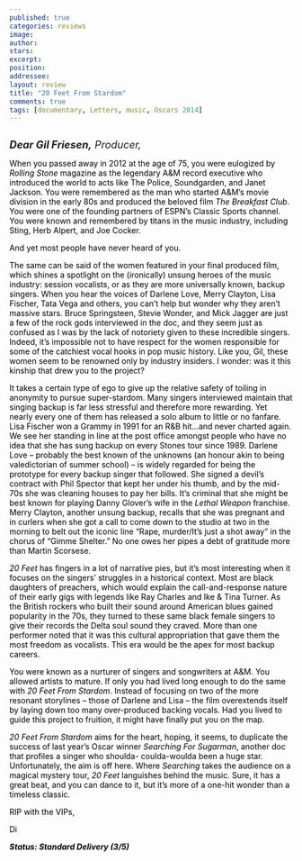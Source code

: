 ```yaml
---
published: true
categories: reviews
image:
author: 
stars: 
excerpt: 
position: 
addressee: 
layout: review
title: "20 Feet From Stardom"
comments: true
tags: [documentary, Letters, music, Oscars 2014]
---
```

<div><p><span class="full-image-block ssNonEditable"><span><a href="/letters/2014/2/15/20-feet-from-stardom.html"><img src="http://static.squarespace.com/static/5005f6bcc4aa41161b33e89e/5329cf1fe4b07c068ebf74de/5329cf1fe4b07c068ebf7962/1392505299011/20%20Feet%20From%20Stardom.jpg" alt="" /></a></span></span></p>
<p><span style="font-size:130%;"><em><strong>Dear Gil Friesen,</strong> Producer,</em></span></p>
<p><span style="color:black;">When you passed away in 2012 at the age of 75, you were eulogized by <em>Rolling Stone</em> magazine as the legendary A&amp;M record executive who introduced the world to acts like The Police, Soundgarden, and Janet Jackson. You were remembered as the man who started A&amp;M&rsquo;s movie division in the early 80s and produced the beloved film <em>The Breakfast Club</em>. You were one of the founding partners of ESPN&rsquo;s Classic Sports channel. You were known and remembered by titans in the music industry, including Sting, Herb Alpert, and Joe Cocker. </span></p>
<p><span style="color:black;">And yet most people have never heard of you. <br /></span></p>
<p><span style="color:black;">The same can be said of the women featured in your final produced film, which shines a spotlight on the (ironically) unsung heroes of the music industry: session vocalists, or as they are more universally known, backup singers. When you hear the voices of Darlene Love, Merry Clayton, Lisa Fischer, Tata Vega and others, you can&rsquo;t help but wonder why they aren&rsquo;t massive stars. Bruce Springsteen, Stevie Wonder, and Mick Jagger are just a few of the rock gods interviewed in the doc, and they seem just as confused as I was by the lack of notoriety given to these incredible singers. Indeed, it&rsquo;s impossible not to have respect for the women responsible for some of the catchiest vocal hooks in pop music history. Like you, Gil, these women seem to be renowned only by industry insiders. I wonder: was it this kinship that drew you to the project?</span></p>
<p><span style="color:black;">It takes a certain type of ego to give up the relative safety of toiling in anonymity to pursue super-stardom. Many singers interviewed maintain that singing backup is far less stressful and therefore more rewarding. Yet nearly every one of them has released a solo album to little or no fanfare. Lisa Fischer won a Grammy in 1991 for an R&amp;B hit&hellip;and never charted again. We see her standing in line at the post office amongst people who have no idea that she has sung backup on every Stones tour since 1989. Darlene Love &ndash; probably the best known of the unknowns (an honour akin to being valedictorian of summer school) &ndash; is widely regarded for being the prototype for every backup singer that followed. She signed a devil&rsquo;s contract with Phil Spector that kept her under his thumb, and by the mid-70s she was cleaning houses to pay her bills. It&rsquo;s criminal that she might be best known for playing Danny Glover&rsquo;s wife in the <em>Lethal Weapon</em> franchise. Merry Clayton, another unsung backup, recalls that she was pregnant and in curlers when she got a call to come down to the studio at two in the morning to belt out the iconic line &ldquo;Rape, murder/It&rsquo;s just a shot away&rdquo; in the chorus of &ldquo;Gimme Shelter.&rdquo; No one owes her pipes a debt of gratitude more than Martin Scorsese.</span></p>
<p><em><span style="color:black;">20 Feet</span></em><span style="color:black;"> has fingers in a lot of narrative pies, but it&rsquo;s most interesting when it focuses on the singers&rsquo; struggles in a historical context. Most are black daughters of preachers, which would explain the call-and-response nature of their early gigs with legends like Ray Charles and Ike &amp; Tina Turner. As the British rockers who built their sound around American blues gained popularity in the 70s, they turned to these same black female singers to give their records the Delta soul sound they craved. More than one performer noted that it was this cultural appropriation that gave them the most freedom as vocalists. This era would be the apex for most backup careers. </span></p>
<p><span style="color:black;">You were known as a nurturer of singers and songwriters at A&amp;M. You allowed artists to mature. If only you had lived long enough to do the same with <em>20 Feet From Stardom</em>. Instead of focusing on two of the more resonant storylines &ndash; those of Darlene and Lisa &ndash; the film overextends itself by laying down too many over-produced backing vocals. Had you lived to guide this project to fruition, it might have finally put you on the map. <br /></span></p>
<p><em><span style="color:black;">20 Feet From Stardom</span></em><span style="color:black;"> aims for the heart, hoping, it seems, to duplicate the success of last year&rsquo;s Oscar winner <em>Searching For Sugarman</em>, another doc that profiles a singer who shoulda- coulda-woulda been a huge star. Unfortunately, the aim is off here. Where <em>Searching</em> takes the audience on a magical mystery tour, <em>20 Feet</em> languishes behind the music. Sure, it has a great beat, and you can dance to it, but it&rsquo;s more of a one-hit wonder than a timeless classic.</span></p>
<p><span style="color:black;">RIP with the VIPs, <br /></span></p>
<p><span style="color:black;">Di</span></p>
<p><strong><em><span style="color:black;">Status: Standard Delivery (3/5)</span></em></strong></p></div>
